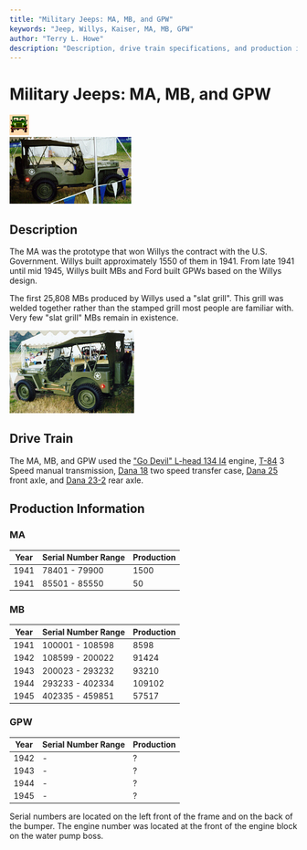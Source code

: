 ```yaml
---
title: "Military Jeeps: MA, MB, and GPW"
keywords: "Jeep, Willys, Kaiser, MA, MB, GPW"
author: "Terry L. Howe"
description: "Description, drive train specifications, and production information for the Willys Jeep MA and MB and Ford GPW"
---
```

# Military Jeeps: MA, MB, and GPW

![military jeeps](/img/military.gif)   
[![Willys-Overland MB front view](/img/mbf_.jpg)](/img/mbf.jpg) 

## Description

The MA was the prototype that won Willys the contract with the U.S. Government. Willys built approximately 1550 of them in 1941. From late 1941 until mid 1945, Willys built MBs and Ford built GPWs based on the Willys design. 

The first 25,808 MBs produced by Willys used a "slat grill". This grill was welded together rather than the stamped grill most people are familiar with. Very few "slat grill" MBs remain in existence. 

[![Willys-Overland MB back view](/img/mbb_.jpg)](/img/mbb.jpg) 

## Drive Train

The MA, MB, and GPW used the ["Go Devil" L-head 134 I4](/engine/factory/godevil134.md) engine, [T-84](trans/t84.md) 3 Speed manual transmission, [Dana 18](xfer/d18.md) two speed transfer case, [Dana 25](axle/d25.md) front axle, and [Dana 23-2](axle/s23.md) rear axle. 

## Production Information

### MA

| Year | Serial Number Range | Production |
|------|---------------------|------------|
| 1941 | 78401 - 79900       | 1500       |   
| 1941 | 85501 - 85550       | 50         |   
  
### MB

| Year | Serial Number Range | Production |
|------|---------------------|------------|
| 1941 | 100001 - 108598     | 8598       |   
| 1942 | 108599 - 200022     | 91424      |   
| 1943 | 200023 - 293232     | 93210      |   
| 1944 | 293233 - 402334     | 109102     |   
| 1945 | 402335 - 459851     | 57517      |   
  
### GPW

| Year | Serial Number Range | Production |
|------|---------------------|------------|
| 1942 | \-                  | ?          |   
| 1943 | \-                  | ?          |   
| 1944 | \-                  | ?          |   
| 1945 | \-                  | ?          |   
  
Serial numbers are located on the left front of the frame and on the back of the bumper. The engine number was located at the front of the engine block on the water pump boss.
